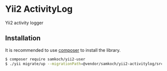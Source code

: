 Yii2 ActivityLog
================

Yii2 activity logger

## Installation

It is recommended to use [composer](https://getcomposer.org) to install the library.

```bash
$ composer require samkoch/yii2-user
$ ./yii migrate/up --migrationPath=@vendor/samkoch/yii2-activitylog/src/migrations
```
